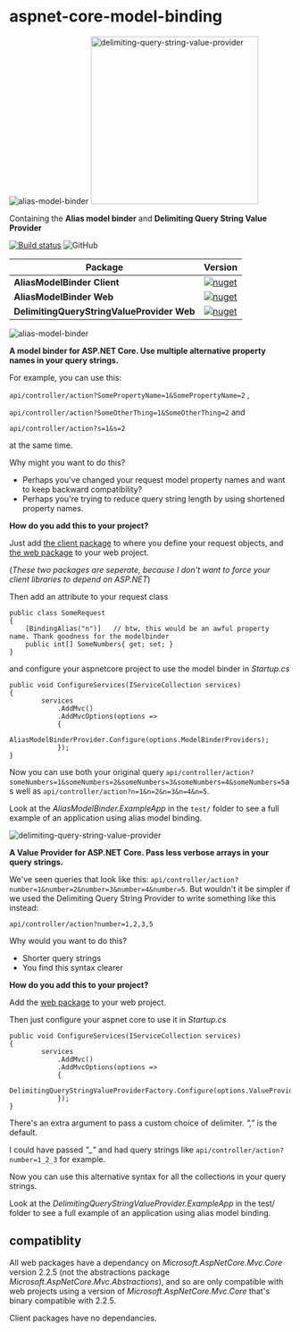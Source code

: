 # aspnet-core-model-binding

![alias-model-binder](https://i.imgur.com/yrErlSX.png) <img src="https://i.imgur.com/5Tnuab5.png" alt="delimiting-query-string-value-provider" width="300"/>

Containing the **Alias model binder** and **Delimiting Query String Value Provider**

[![Build status](https://ci.appveyor.com/api/projects/status/im76pxbt2kk793o0?svg=true)](https://ci.appveyor.com/project/NathanLBCooper/alias-model-binder)
![GitHub](https://img.shields.io/github/license/NathanLBCooper/alias-model-binder.svg)

| Package | Version |
| --- | --- |
| **AliasModelBinder Client** | [![nuget](https://img.shields.io/nuget/v/AliasModelBinder.Client.svg)](https://www.nuget.org/packages/AliasModelBinder.Client/) |
| **AliasModelBinder Web** | [![nuget](https://img.shields.io/nuget/v/AliasModelBinder.Web.svg)](https://www.nuget.org/packages/AliasModelBinder.Web/) |
| **DelimitingQueryStringValueProvider Web** | [![nuget](https://img.shields.io/nuget/v/DelimitingQueryStringValueProvider.Web.svg)](https://www.nuget.org/packages/DelimitingQueryStringValueProvider.Web/) |

![alias-model-binder](https://i.imgur.com/yrErlSX.png)

**A model binder for ASP.NET Core. Use multiple alternative property names in your query strings.**

For example, you can use this:

`api/controller/action?SomePropertyName=1&SomePropertyName=2` ,

`api/controller/action?SomeOtherThing=1&SomeOtherThing=2` and

`api/controller/action?s=1&s=2`

at the same time.

Why might you want to do this?

- Perhaps you've changed your request model property names and want to keep backward compatibility? 
- Perhaps you're trying to reduce query string length by using shortened property names.

**How do you add this to your project?**

Just add [the client package](https://www.nuget.org/packages/AliasModelBinder.Client/) to where you define your request objects, and [the web package](https://www.nuget.org/packages/AliasModelBinder.Web/) to your web project.

(*These two packages are seperate, because I don't want to force your client libraries to depend on ASP.NET*)

Then add an attribute to your request class

    public class SomeRequest
	{
    	[BindingAlias("n")]   // btw, this would be an awful property name. Thank goodness for the modelbinder
   		public int[] SomeNumbers{ get; set; }
	}



and configure your aspnetcore project to use the model binder in *Startup.cs*

    public void ConfigureServices(IServiceCollection services)
    {
            services
                .AddMvc()
                .AddMvcOptions(options =>
                {
                    AliasModelBinderProvider.Configure(options.ModelBinderProviders);
                });
    }
    
    
Now you can use both your original query `api/controller/action?someNumbers=1&someNumbers=2&someNumbers=3&someNumbers=4&someNumbers=5`as well as `api/controller/action?n=1&n=2&n=3&n=4&n=5`.
    
Look at the *AliasModelBinder.ExampleApp* in the `test/` folder to see a full example of an application using alias model binding.


![delimiting-query-string-value-provider](https://i.imgur.com/5Tnuab5.png)

**A Value Provider for ASP.NET Core. Pass less verbose arrays in your query strings.**

We've seen queries that look like this: `api/controller/action?number=1&number=2&number=3&number=4&number=5`. But wouldn't it be simpler if we used the Delimiting Query String Provider to write something like this instead:

	api/controller/action?number=1,2,3,5

Why would you want to do this?

- Shorter query strings
- You find this syntax clearer

**How do you add this to your project?**

Add the [web package](https://www.nuget.org/packages/DelimitingQueryStringValueProvider.Web/) to your web project.

Then just configure your aspnet core to use it in *Startup.cs*

    public void ConfigureServices(IServiceCollection services)
    {
            services
                .AddMvc()
                .AddMvcOptions(options =>
                {
                    DelimitingQueryStringValueProviderFactory.Configure(options.ValueProviderFactories);
                });
    }

There's an extra argument to pass a custom choice of delimiter. *","* is the default.

I could have passed *"_"* and had query strings like `api/controller/action?number=1_2_3` for example.

Now you can use this alternative syntax for all the collections in your query strings.

Look at the *DelimitingQueryStringValueProvider.ExampleApp* in the test/ folder to see a full example of an application using alias model binding.



## compatiblity

All web packages have a dependancy on *Microsoft.AspNetCore.Mvc.Core* version 2.2.5 (not the abstractions package *Microsoft.AspNetCore.Mvc.Abstractions*), and so are only compatible with web projects using a version of *Microsoft.AspNetCore.Mvc.Core* that's binary compatible with 2.2.5.

Client packages have no dependancies.
